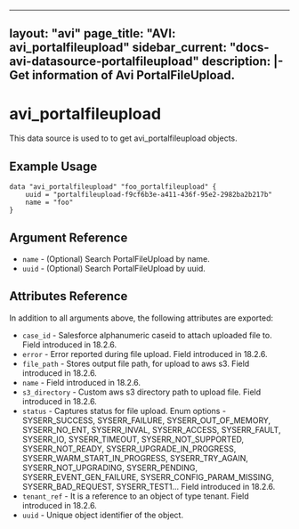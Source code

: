<!--
    Copyright 2021 VMware, Inc.
    SPDX-License-Identifier: Mozilla Public License 2.0
-->
---
layout: "avi"
page_title: "AVI: avi_portalfileupload"
sidebar_current: "docs-avi-datasource-portalfileupload"
description: |-
  Get information of Avi PortalFileUpload.
---

# avi_portalfileupload

This data source is used to to get avi_portalfileupload objects.

## Example Usage

```hcl
data "avi_portalfileupload" "foo_portalfileupload" {
    uuid = "portalfileupload-f9cf6b3e-a411-436f-95e2-2982ba2b217b"
    name = "foo"
}
```

## Argument Reference

* `name` - (Optional) Search PortalFileUpload by name.
* `uuid` - (Optional) Search PortalFileUpload by uuid.

## Attributes Reference

In addition to all arguments above, the following attributes are exported:

* `case_id` - Salesforce alphanumeric caseid to attach uploaded file to. Field introduced in 18.2.6.
* `error` - Error reported during file upload. Field introduced in 18.2.6.
* `file_path` - Stores output file path, for upload to aws s3. Field introduced in 18.2.6.
* `name` - Field introduced in 18.2.6.
* `s3_directory` - Custom aws s3 directory path to upload file. Field introduced in 18.2.6.
* `status` - Captures status for file upload. Enum options - SYSERR_SUCCESS, SYSERR_FAILURE, SYSERR_OUT_OF_MEMORY, SYSERR_NO_ENT, SYSERR_INVAL, SYSERR_ACCESS, SYSERR_FAULT, SYSERR_IO, SYSERR_TIMEOUT, SYSERR_NOT_SUPPORTED, SYSERR_NOT_READY, SYSERR_UPGRADE_IN_PROGRESS, SYSERR_WARM_START_IN_PROGRESS, SYSERR_TRY_AGAIN, SYSERR_NOT_UPGRADING, SYSERR_PENDING, SYSERR_EVENT_GEN_FAILURE, SYSERR_CONFIG_PARAM_MISSING, SYSERR_BAD_REQUEST, SYSERR_TEST1... Field introduced in 18.2.6.
* `tenant_ref` - It is a reference to an object of type tenant. Field introduced in 18.2.6.
* `uuid` - Unique object identifier of the object.


